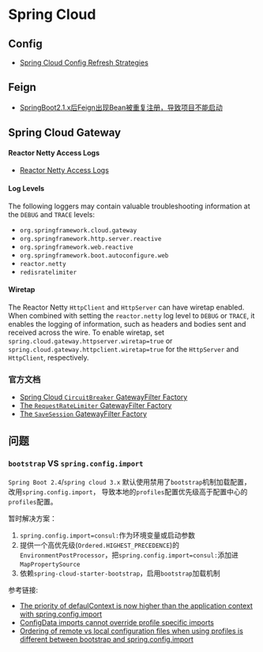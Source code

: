 # Spring Cloud

## Config

* [Spring Cloud Config Refresh Strategies](https://soshace.com/spring-cloud-config-refresh-strategies/)


## Feign

* [SpringBoot2.1.x后Feign出现Bean被重复注册，导致项目不能启动](https://www.jianshu.com/p/b5581826cf67)


## Spring Cloud Gateway

#### Reactor Netty Access Logs

* [Reactor Netty Access Logs](https://docs.spring.io/spring-cloud-gateway/docs/current/reference/html/#reactor-netty-access-logs)

#### Log Levels

The following loggers may contain valuable troubleshooting information at the `DEBUG` and `TRACE` levels:
* `org.springframework.cloud.gateway`
* `org.springframework.http.server.reactive`
* `org.springframework.web.reactive`
* `org.springframework.boot.autoconfigure.web`
* `reactor.netty`
* `redisratelimiter`

#### Wiretap

The Reactor Netty `HttpClient` and `HttpServer` can have wiretap enabled. When combined with setting the `reactor.netty` 
log level to `DEBUG` or `TRACE`, it enables the logging of information, such as headers and bodies sent and received across the wire. 
To enable wiretap, set `spring.cloud.gateway.httpserver.wiretap=true` or `spring.cloud.gateway.httpclient.wiretap=true` for the `HttpServer` and `HttpClient`, respectively.



### 官方文档

* [Spring Cloud `CircuitBreaker` GatewayFilter Factory](https://docs.spring.io/spring-cloud-gateway/docs/current/reference/html/#spring-cloud-circuitbreaker-filter-factory)
* [The `RequestRateLimiter` GatewayFilter Factory](https://docs.spring.io/spring-cloud-gateway/docs/current/reference/html/#the-requestratelimiter-gatewayfilter-factory)
* [The `SaveSession` GatewayFilter Factory](https://docs.spring.io/spring-cloud-gateway/docs/current/reference/html/#the-savesession-gatewayfilter-factory)

## 问题

### `bootstrap` VS `spring.config.import`

`Spring Boot 2.4`/`spring cloud 3.x` 默认使用禁用了`bootstrap`机制加载配置，改用`spring.config.import`，
导致本地的`profiles`配置优先级高于配置中心的`profiles`配置。

暂时解决方案：
1. `spring.config.import=consul:`作为环境变量或启动参数
2. 提供一个高优先级(`Ordered.HIGHEST_PRECEDENCE`)的`EnvironmentPostProcessor`，把`spring.config.import=consul:`添加进`MapPropertySource`
3. 依赖`spring-cloud-starter-bootstrap`，启用`bootstrap`加载机制

参考链接:
* [The priority of defaulContext is now higher than the application context with spring.config.import](https://github.com/spring-cloud/spring-cloud-consul/issues/702)
* [ConfigData imports cannot override profile specific imports](https://github.com/spring-projects/spring-boot/issues/25766)
* [Ordering of remote vs local configuration files when using profiles is different between bootstrap and spring.config.import](https://github.com/spring-cloud/spring-cloud-config/issues/1795)


